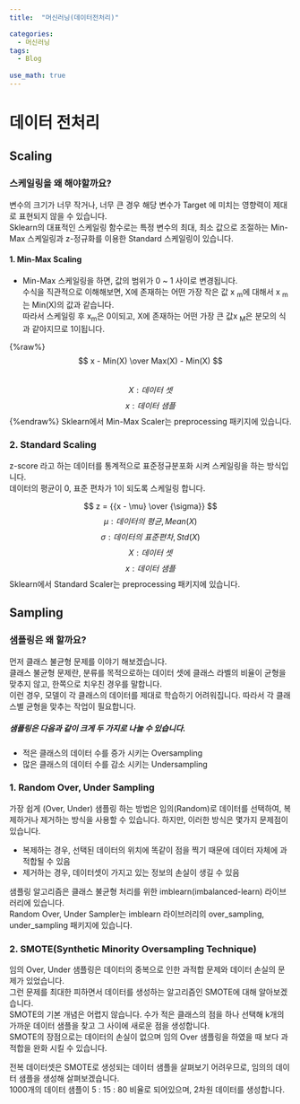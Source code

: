 ```yaml
---
title:  "머신러닝(데이터전처리)"

categories:
  - 머신러닝
tags:
  - Blog
  
use_math: true
---
```



# 데이터 전처리

## Scaling
### 스케일링을 왜 해야할까요?
변수의 크기가 너무 작거나, 너무 큰 경우 해당 변수가 Target 에 미치는 영향력이 제대로 표현되지 않을 수 있습니다.<br>
Sklearn의 대표적인 스케일링 함수로는 특정 변수의 최대, 최소 값으로 조절하는 Min-Max 스케일링과 z-정규화를 이용한 Standard 스케일링이 있습니다.
#### 1. Min-Max Scaling
- Min-Max 스케일링을 하면, 값의 범위가 0 ~ 1 사이로 변경됩니다. <br> 
수식을 직관적으로 이해해보면, X에 존재하는 어떤 가장 작은 값 x <sub>m</sub>에 대해서 x <sub>m</sub>는 Min(X)의 값과 같습니다. <br>
따라서 스케일링 후 x<sub>m</sub>은 0이되고, X에 존재하는 어떤 가장 큰 값x <sub>M</sub>은 분모의 식과 같아지므로 1이됩니다.

{%raw%}
  $$ x - Min(X) \over Max(X) - Min(X) $$<br>
  $$X : 데이터\ 셋 $$
  $$ x : 데이터\ 샘플 $$ 
{%endraw%}
Sklearn에서 Min-Max Scaler는 preprocessing 패키지에 있습니다.

### 2. Standard Scaling
z-score 라고 하는 데이터를 통계적으로 표준정규분포화 시켜 스케일링을 하는 방식입니다.<br>
데이터의 평균이 0, 표준 편차가 1이 되도록 스케일링 합니다.

$$ z = {{x - \mu} \over {\sigma}} $$
$$ \mu : 데이터의\ 평균, Mean(X) $$
$$ \sigma : 데이터의\ 표준편차, Std(X)$$
$$ X : 데이터\ 셋 $$
$$ x : 데이터\ 샘플 $$
Sklearn에서 Standard Scaler는 preprocessing 패키지에 있습니다.


## Sampling
### 샘플링은 왜 할까요?
먼저 클래스 불균형 문제를 이야기 해보겠습니다. <br> 
클래스 불균형 문제란, 분류를 목적으로하는 데이터 셋에 클래스 라벨의 비율이 균형을 맞추지 않고, 한쪽으로 치우친 경우를 말합니다. <br>
이런 경우, 모델이 각 클래스의 데이터를 제대로 학습하기 어려워집니다. 따라서 각 클래스별 균형을 맞추는 작업이 필요합니다.<br>
##### 샘플링은 다음과 같이 크게 두 가지로 나눌 수 있습니다.
* 적은 클래스의 데이터 수를 증가 시키는 Oversampling
* 많은 클래스의 데이터 수를 감소 시키는 Undersampling

### 1. Random Over, Under Sampling
가장 쉽게 (Over, Under) 샘플링 하는 방법은 임의(Random)로 데이터를 선택하여, 복제하거나 제거하는 방식을 사용할 수 있습니다.
하지만, 이러한 방식은 몇가지 문제점이 있습니다. 
* 복제하는 경우, 선택된 데이터의 위치에 똑같이 점을 찍기 때문에 데이터 자체에 과적합될 수 있음
* 제거하는 경우, 데이터셋이 가지고 있는 정보의 손실이 생길 수 있음

샘플링 알고리즘은 클래스 불균형 처리를 위한 imblearn(imbalanced-learn) 라이브러리에 있습니다.<br>
Random Over, Under Sampler는 imblearn 라이브러리의 over_sampling, under_sampling 패키지에 있습니다.


### 2. SMOTE(Synthetic Minority Oversampling Technique)
임의 Over, Under 샘플링은 데이터의 중복으로 인한 과적합 문제와 데이터 손실의 문제가 있었습니다.<br>
그런 문제를 최대한 피하면서 데이터를 생성하는 알고리즘인 SMOTE에 대해 알아보겠습니다. <br>
SMOTE의 기본 개념은 어렵지 않습니다. 수가 적은 클래스의 점을 하나 선택해 k개의 가까운 데이터 샘플을 찾고 그 사이에 새로운 점을 생성합니다.<br>
SMOTE의 장점으로는 데이터의 손실이 없으며 임의 Over 샘플링을 하였을 때 보다 과적합을 완화 시킬 수 있습니다.<br>

전복 데이터셋은 SMOTE로 생성되는 데이터 샘플을 살펴보기 어려우므로, 임의의 데이터 샘플을 생성해 살펴보겠습니다.<br>
1000개의 데이터 샘플이 5 : 15 : 80 비율로 되어있으며, 2차원 데이터를 생성합니다. 



